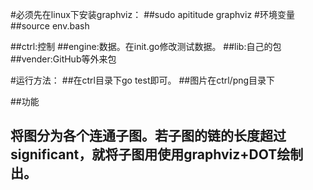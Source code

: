﻿#必须先在linux下安装graphviz：
##sudo apititude graphviz
#环境变量
##source env.bash

##ctrl:控制
##engine:数据。在init.go修改测试数据。
##lib:自己的包
##vender:GitHub等外来包

#运行方法：
##在ctrl目录下go test即可。
##图片在ctrl/png目录下

##功能
##	将图分为各个连通子图。若子图的链的长度超过significant，就将子图用使用graphviz+DOT绘制出。

